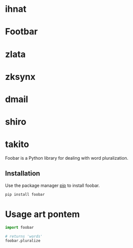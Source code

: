 # ihnat
# Footbar
# zlata
# zksynx
# dmail
# shiro
# takito

Foobar is a Python library for dealing with word pluralization.

## Installation

Use the package manager [pip](https://pip.pypa.io/en/stable/) to install foobar.

```bash
pip install foobar
```

# Usage art pontem

```python
import foobar

# returns 'words'
foobar.pluralize
